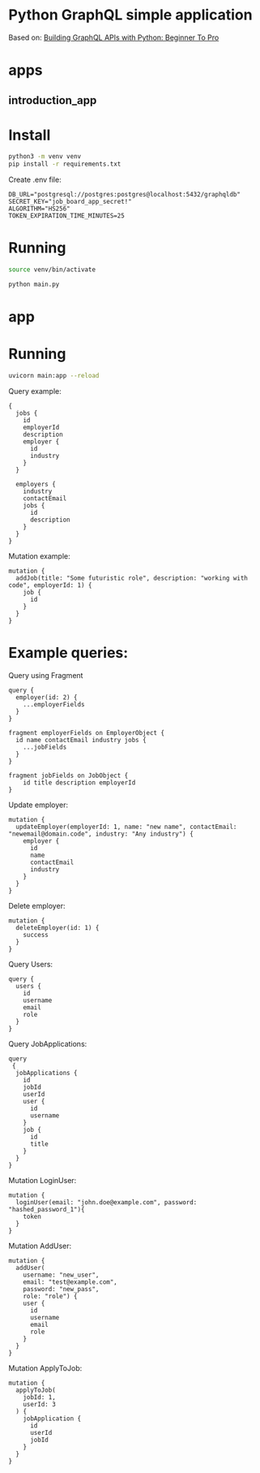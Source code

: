 # Python GraphQL simple application
Based on: [Building GraphQL APIs with Python: Beginner To Pro](https://bairesdev.udemy.com/course/building-graphql-apis-with-python/learn/lecture/37422472#overview)

# apps

## introduction_app

# Install

```bash
python3 -m venv venv
pip install -r requirements.txt
```

Create .env file:
```
DB_URL="postgresql://postgres:postgres@localhost:5432/graphqldb"
SECRET_KEY="job_board_app_secret!"
ALGORITHM="HS256"
TOKEN_EXPIRATION_TIME_MINUTES=25
```

# Running

```bash
source venv/bin/activate
```

```bash
python main.py
```

# app

# Running
```bash
uvicorn main:app --reload
```


Query example:
```
{ 
  jobs {
    id
    employerId
    description
    employer {
      id
      industry
    }
  }

  employers {
    industry
    contactEmail
    jobs {
      id
      description
    }
  }
}
```

Mutation example:
```
mutation {
  addJob(title: "Some futuristic role", description: "working with code", employerId: 1) {
    job {
      id
    }
  }
}
```

# Example queries:

Query using Fragment
```
query {
  employer(id: 2) {
    ...employerFields
  }
}

fragment employerFields on EmployerObject {
  id name contactEmail industry jobs {
    ...jobFields
  }
}

fragment jobFields on JobObject { 
	id title description employerId
}
```

Update employer:
```
mutation {
  updateEmployer(employerId: 1, name: "new name", contactEmail: "newemail@domain.code", industry: "Any industry") {
    employer {
      id
      name
      contactEmail
      industry
    }
  }
}
```

Delete employer:
```
mutation {
  deleteEmployer(id: 1) {
    success
  }
}
```

Query Users:
```
query {
  users {
    id
    username
    email
    role
  }
}
```

Query JobApplications:
```
query
 {
  jobApplications {
    id
    jobId
    userId
    user {
      id
      username
    }
    job {
      id
      title
    }
  }
}
```

Mutation LoginUser:
```
mutation {
  loginUser(email: "john.doe@example.com", password: "hashed_password_1"){
    token
  }
}
```

Mutation AddUser:
```
mutation {
  addUser(
    username: "new_user",
    email: "test@example.com",
    password: "new_pass",
    role: "role") {
    user {
      id
      username
      email
      role
    }
  }
}
```

Mutation ApplyToJob:
```
mutation {
  applyToJob(
    jobId: 1,
    userId: 3
  ) {
    jobApplication {
      id
      userId
      jobId
    }
  }
}
```